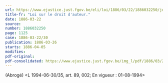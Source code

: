 ```yaml
---
url: https://www.ejustice.just.fgov.be/eli/loi/1886/03/22/1886032250/justel
title-fr: "Loi sur le droit d'auteur."
date: 1886-03-22
source:
number: 1886032250
page: 1125
case: 1886-03-22/30
publication: 1886-03-26
starts: 1886-04-05
modifies:
pdf-original:
pdf-consolidated: https://www.ejustice.just.fgov.be/img_l/pdf/1886/03/22/1886032250_F.pdf
---
```


(Abrogé) <L 1994-06-30/35, art. 89, 002;  En vigueur :  01-08-1994>
